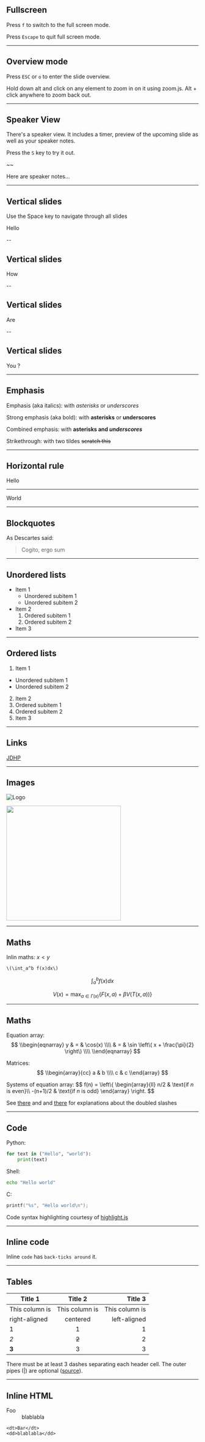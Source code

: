 <!---
This is a comment block.
-->

## Fullscreen

Press `f` to switch to the full screen mode.

Press `Escape` to quit full screen mode.

---

## Overview mode

Press `ESC` or `o` to enter the slide overview.

Hold down alt and click on any element to zoom in on it using zoom.js.
Alt + click anywhere to zoom back out.

---

## Speaker View

There's a speaker view. It includes a timer, preview of the upcoming slide as well as your speaker notes.

Press the `S` key to try it out.

~~

Here are speaker notes...

---

## Vertical slides

Use the Space key to navigate through all slides

Hello

--

## Vertical slides

How

--

## Vertical slides

Are

--

## Vertical slides

You ?

---

## Emphasis

Emphasis (aka italics): with *asterisks* or _underscores_

Strong emphasis (aka bold): with **asterisks** or __underscores__

Combined emphasis: with **asterisks and _underscores_**

Strikethrough: with two tildes ~~scratch this~~

---

## Horizontal rule

Hello

***

World

---

## Blockquotes

As Descartes said:

> Cogito,
> ergo sum

---

## Unordered lists

- Item 1
  - Unordered subitem 1
  - Unordered subitem 2
- Item 2
  1. Ordered subitem 1
  2. Ordered subitem 2
- Item 3

---

## Ordered lists

1. Item 1
  - Unordered subitem 1
  - Unordered subitem 2
2. Item 2
  1. Ordered subitem 1
  2. Ordered subitem 2
3. Item 3

---

## Links

[JDHP](http://www.jdhp.org)

---

## Images

![Logo](figs/logos/python/python.svg)

<img src="figs/logos/python/python.svg" width="300">

---

## Maths

Inlin maths: $x \lt y$

`\(\int_a^b f(x)dx\)`

$$\int_a^b f(x)dx$$

$$V(x) = \max_{a \in \Gamma (x) } \{ F(x,a) + \beta V(T(x,a)) \}$$ 

---

## Maths

Equation array:
$$
\\begin{eqnarray}
    y & = & \cos(x) \\\\
      & = & \sin \left\( x + \frac{\pi}{2} \right\) \\\\
\\end{eqnarray}
$$

Matrices:
$$
\\begin{array}{cc}
  a & b \\\\
  c & c
\\end{array}
$$

Systems of equation array:
$$
f(n) = \\left\\{
\\begin{array}{ll}
    n/2      & \\text{if $n$ is even}\\\\
    -(n+1)/2 & \\text{if $n$ is odd}
\\end{array} \\right.
$$

See [there](http://stackoverflow.com/questions/18860693/mathjax-multi-line-equation-rendering-issue#comment27933447_18860693) and
and [there](http://docs.mathjax.org/en/latest/tex.html#tex-and-latex-in-html-documents) for explanations about the doubled slashes

---

## Code

Python:
```python
for text in ("Hello", "world"):
    print(text)
```

Shell:
```sh
echo "Hello world"
```

C:
```c
printf("%s", "Hello world\n");
```

Code syntax highlighting courtesy of [highlight.js](http://softwaremaniacs.org/soft/highlight/en/description/)

---

## Inline code

Inline `code` has `back-ticks around` it.

---

## Tables

| Title 1        | Title 2        | Title 3        |
| -------------- |:--------------:| --------------:|
| This column is | This column is | This column is |
| right-aligned  | centered       | left-aligned   |
| 1              | 1              | 1              |
| *2*            | ~~2~~          | 2              |
| **3**          | 3              | 3              |

There must be at least 3 dashes separating each header cell.
The outer pipes (|) are optional ([source](https://github.com/adam-p/markdown-here/wiki/Markdown-Cheatsheet)).

---

## Inline HTML

<dl>
    <dt>Foo</dt>
    <dd>blablabla</dd>

    <dt>Bar</dt>
    <dd>blablabla</dd>
</dl>
